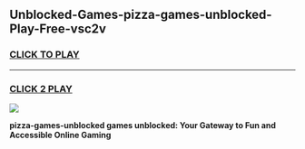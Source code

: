 
## Unblocked-Games-pizza-games-unblocked-Play-Free-vsc2v
<h3>
<a href="https://premium76.site?title=pizza-games-unblocked&ref=12A">CLICK TO PLAY</a></h3>
<hr>

<h3>
<a href="https://premium76.site?title=pizza-games-unblocked&ref=12A">CLICK 2 PLAY</a>
  
</h3>

<a href="https://premium76.site?title=pizza-games-unblocked&ref=12A"><img src="https://clearcache.store/games.png"></a>


**pizza-games-unblocked games unblocked: Your Gateway to Fun and Accessible Online Gaming**
